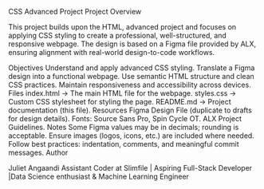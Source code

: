 CSS Advanced Project
Project Overview

This project builds upon the HTML, advanced project and focuses on applying CSS styling to create a professional, well-structured, and responsive webpage. The design is based on a Figma file provided by ALX, ensuring alignment with real-world design-to-code workflows.

Objectives
Understand and apply advanced CSS styling.
Translate a Figma design into a functional webpage.
Use semantic HTML structure and clean CSS practices.
Maintain responsiveness and accessibility across devices.
Files
index.html → The main HTML file for the webpage.
styles.css → Custom CSS stylesheet for styling the page.
README.md → Project documentation (this file).
Resources
Figma Design File (duplicate to drafts for design details).
Fonts: Source Sans Pro, Spin Cycle OT.
ALX Project Guidelines.
Notes
Some Figma values may be in decimals; rounding is acceptable.
Ensure images (logos, icons, etc.) are included where needed.
Follow best practices: indentation, comments, and meaningful commit messages.
Author

Juliet Angaandi
Assistant Coder at Slimfile | Aspiring Full-Stack Developer |Data Science enthusiast  & Machine Learning Engineer